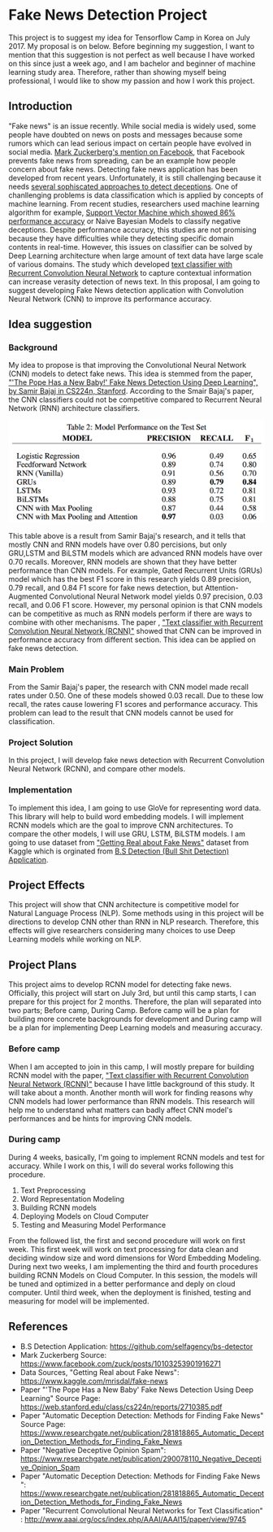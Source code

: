 # Fake News Detection Project
This project is to suggest my idea for Tensorflow Camp in Korea on July 2017. My proposal is on below.
Before beginning my suggestion, I want to mention that this suggestion is not perfect as well because I have worked on this since just a week ago, and I am bachelor and beginner of machine learning study area. Therefore, rather than showing myself being professional, I would like to show my passion and how I work this project.

## Introduction 
"Fake news" is an issue recently. While social media is widely used, some people have doubted on news on posts and messages because some rumors which can lead serious impact on certain people have evolved in social media. [Mark Zuckerberg's mention on Facebook](https://www.facebook.com/zuck/posts/10103253901916271), that Facebook prevents fake news from spreading, can be an example how people concern about fake news. Detecting fake news application has been developed from recent years. Unfortunately, it is still challenging because it needs [several sophiscated approaches to detect deceptions](https://www.researchgate.net/publication/281818865_Automatic_Deception_Detection_Methods_for_Finding_Fake_News). One of chanllenging problems is data classification which is applied by concepts of machine learning. From recent studies, researchers used machine learning algorithm for example, [Support Vector Machine which showed 86% performance accuracy](https://www.researchgate.net/publication/290078110_Negative_Deceptive_Opinion_Spam) or Naive Bayesian Models to classify negative deceptions. Despite performance accuracy, this studies are not promising because they have difficulties while they detecting specific domain contents in real-time. However, this issues on classifier can be solved by Deep Learning architecture when large amount of text data have large scale of various domains. The study which developed [text classifier with Recurrent Convolution Neural Network](http://www.aaai.org/ocs/index.php/AAAI/AAAI15/paper/view/9745) to capture contextual information can increase verasity detection of news text. In this proposal, I am going to suggest developing Fake News detection application with Convolution Neural Network (CNN) to improve its performance accuracy.

## Idea suggestion
### Background
My idea to propose is that improving the Convolutional Neural Network (CNN) models to detect fake news. This idea is stemmed from the paper, ["'The Pope Has a New Baby!' Fake News Detection Using Deep Learning", by Samir Bajaj in CS224n, Stanford](https://web.stanford.edu/class/cs224n/reports/2710385.pdf). According to the Smair Bajaj's paper, the CNN classifiers could not be competitive compared to Recurrent Neural Network (RNN) architecture classifiers. 

![alt text](https://github.com/Taekyoon/TensorflowCampProject/blob/master/Result%20table.png?raw=true)

This table above is a result from Samir Bajaj's research, and it tells that mostly CNN and RNN models have over 0.80 percisions, but only GRU,LSTM and BiLSTM models which are advanced RNN models have over 0.70 recalls. Moreover, RNN models are shown that they have better performance than CNN models. For example, Gated Recurrent Units (GRUs) model which has the best F1 score in this research yields 0.89 precision, 0.79 recall, and 0.84 F1 score for fake news detection, but Attention-Augmented Convolutional Neural Network model yields 0.97 precision, 0.03 recall, and 0.06 F1 score. However, my personal opinion is that CNN models can be competitive as much as RNN models perform if there are ways to combine with other mechanisms. The paper , ["Text classifier with Recurrent Convolution Neural Network (RCNN)"](http://www.aaai.org/ocs/index.php/AAAI/AAAI15/paper/view/9745) showed that CNN can be improved in performance accuracy from different section. This idea can be applied on fake news detection. 

### Main Problem
From the Samir Bajaj's paper, the research with CNN model made recall rates under 0.50. One of these models showed 0.03 recall. Due to these low recall, the rates cause lowering F1 scores and performance accuracy. This problem can lead to the result that CNN models cannot be used for classification.

### Project Solution
In this project, I will develop fake news detection with Recurrent Convolution Neural Network (RCNN), and compare other models.

### Implementation
To implement this idea, I am going to use GloVe for representing word data. This library will help to build word embedding models. I will implement RCNN models which are the goal to improve CNN architectures. To compare the other models, I will use GRU, LSTM, BiLSTM models. I am going to use dataset from ["Getting Real about Fake News"](https://www.kaggle.com/mrisdal/fake-news) dataset from Kaggle which is orginated from [B.S Detection (Bull Shit Detection) Application](https://github.com/selfagency/bs-detector).

## Project Effects
This project will show that CNN architecture is competitive model for Natural Language Process (NLP). Some methods using in this project will be directions to develop CNN other than RNN in NLP research. Therefore, this effects will give researchers considering many choices to use Deep Learning models while working on NLP.

## Project Plans
This project aims to develop RCNN model for detecting fake news. Officially, this project will start on July 3rd, but until this camp starts, I can prepare for this project for 2 months. Therefore, the plan will separated into two parts; Before camp, During Camp. Before camp will be a plan for building more concrete backgrounds for development and During camp will be a plan for implementing Deep Learning models and measuring accuracy.
### Before camp
When I am accepted to join in this camp, I will mostly prepare for building RCNN model with the paper, ["Text classifier with Recurrent Convolution Neural Network (RCNN)"](http://www.aaai.org/ocs/index.php/AAAI/AAAI15/paper/view/9745) because I have little background of this study. It will take about a month. Another month will work for finding reasons why CNN models had lower performance than RNN models. This research will help me to understand what matters can badly affect CNN model's performances and be hints for improving CNN models.
### During camp
During 4 weeks, basically, I'm going to implement RCNN models and test for accuracy. While I work on this, I will do several works following this procedure.
1. Text Preprocessing
2. Word Representation Modeling
3. Building RCNN models
4. Deploying Models on Cloud Computer
5. Testing and Measuring Model Performance

From the followed list, the first and second procedure will work on first week. This first week will work on text processing for data clean and deciding window size and word dimensions for Word Embedding Modeling. During next two weeks, I am implementing the third and fourth procedures building RCNN Models on Cloud Computer. In this session, the models will be tuned and optimized in a better performance and deply on cloud computer. Until third week, when the deployment is finished, testing and measuring for model will be implemented.
## References
* B.S Detection Application: https://github.com/selfagency/bs-detector
* Mark Zuckerberg Source: https://www.facebook.com/zuck/posts/10103253901916271
* Data Sources, "Getting Real about Fake News": https://www.kaggle.com/mrisdal/fake-news
* Paper "'The Pope Has a New Baby' Fake News Detection Using Deep Learning" Source Page:  https://web.stanford.edu/class/cs224n/reports/2710385.pdf
* Paper "Automatic Deception Detection: Methods for Finding Fake News" Source Page: https://www.researchgate.net/publication/281818865_Automatic_Deception_Detection_Methods_for_Finding_Fake_News
* Paper "Negative Deceptive Opinion Spam": https://www.researchgate.net/publication/290078110_Negative_Deceptive_Opinion_Spam
* Paper "Automatic Deception Detection: Methods for Finding Fake News ": https://www.researchgate.net/publication/281818865_Automatic_Deception_Detection_Methods_for_Finding_Fake_News
* Paper "Recurrent Convolutional Neural Networks for Text Classification" : http://www.aaai.org/ocs/index.php/AAAI/AAAI15/paper/view/9745
